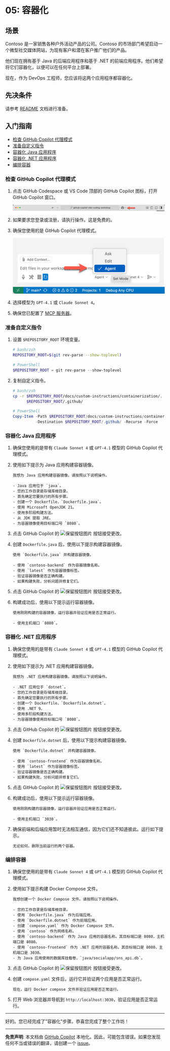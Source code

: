 # 05: 容器化

## 场景

Contoso 是一家销售各种户外活动产品的公司。Contoso 的市场部门希望启动一个微型社交媒体网站，为现有客户和潜在客户推广他们的产品。

他们现在拥有基于 Java 的后端应用程序和基于 .NET 的前端应用程序。他们希望将它们容器化，以便可以在任何平台上部署。

现在，作为 DevOps 工程师，您应该将这两个应用程序都容器化。

## 先决条件

请参考 [README](../README.md) 文档进行准备。

## 入门指南

- [检查 GitHub Copilot 代理模式](#检查-github-copilot-代理模式)
- [准备自定义指令](#准备自定义指令)
- [容器化 Java 应用程序](#容器化-java-应用程序)
- [容器化 .NET 应用程序](#容器化-net-应用程序)
- [编排容器](#编排容器)

### 检查 GitHub Copilot 代理模式

1. 点击 GitHub Codespace 或 VS Code 顶部的 GitHub Copilot 图标，打开 GitHub Copilot 窗口。

   ![打开 GitHub Copilot Chat](../../../docs/images/setup-02.png)

1. 如果要求您登录或注册，请执行操作。这是免费的。
1. 确保您使用的是 GitHub Copilot 代理模式。

   ![GitHub Copilot 代理模式](../../../docs/images/setup-03.png)

1. 选择模型为 `GPT-4.1` 或 `Claude Sonnet 4`。
1. 确保您已配置了 [MCP 服务器](./00-setup.md#设置-mcp-服务器)。

### 准备自定义指令

1. 设置 `$REPOSITORY_ROOT` 环境变量。

   ```bash
   # bash/zsh
   REPOSITORY_ROOT=$(git rev-parse --show-toplevel)
   ```

   ```powershell
   # PowerShell
   $REPOSITORY_ROOT = git rev-parse --show-toplevel
   ```

1. 复制自定义指令。

    ```bash
    # bash/zsh
    cp -r $REPOSITORY_ROOT/docs/custom-instructions/containerization/. \
          $REPOSITORY_ROOT/.github/
    ```

    ```powershell
    # PowerShell
    Copy-Item -Path $REPOSITORY_ROOT/docs/custom-instructions/containerization/* `
              -Destination $REPOSITORY_ROOT/.github/ -Recurse -Force
    ```

### 容器化 Java 应用程序

1. 确保您使用的是带有 `Claude Sonnet 4` 或 `GPT-4.1` 模型的 GitHub Copilot 代理模式。
1. 使用如下提示为 Java 应用构建容器镜像。

    ```text
    我想为 Java 应用构建容器镜像。请按照以下说明操作。

    - Java 应用位于 `java`。
    - 您的工作目录是存储库根目录。
    - 首先确定您要执行的所有步骤。
    - 创建一个 Dockerfile，`Dockerfile.java`。
    - 使用 Microsoft OpenJDK 21。
    - 使用多阶段构建方法。
    - 从 JDK 提取 JRE。
    - 为容器镜像使用目标端口号 `8080`。
    ```

1. 点击 GitHub Copilot 的 ![保留按钮图片](https://img.shields.io/badge/keep-blue) 按钮接受更改。

1. 创建 `Dockerfile.java` 后，使用以下提示构建容器镜像。

    ```text
    使用 `Dockerfile.java` 并构建容器镜像。

    - 使用 `contoso-backend` 作为容器镜像名称。
    - 使用 `latest` 作为容器镜像标签。
    - 验证容器镜像是否正确构建。
    - 如果构建失败，分析问题并修复它们。
    ```

1. 点击 GitHub Copilot 的 ![保留按钮图片](https://img.shields.io/badge/keep-blue) 按钮接受更改。

1. 构建成功后，使用以下提示运行容器镜像。

    ```text
    使用刚刚构建的容器镜像，运行容器并验证应用是否正常运行。
    
    - 使用主机端口 `8080`。
    ```

### 容器化 .NET 应用程序

1. 确保您使用的是带有 `Claude Sonnet 4` 或 `GPT-4.1` 模型的 GitHub Copilot 代理模式。
1. 使用如下提示为 .NET 应用构建容器镜像。

    ```text
    我想为 .NET 应用构建容器镜像。请按照以下说明操作。

    - .NET 应用位于 `dotnet`。
    - 您的工作目录是存储库根目录。
    - 首先确定您要执行的所有步骤。
    - 创建一个 Dockerfile，`Dockerfile.dotnet`。
    - 使用 .NET 9。
    - 使用多阶段构建方法。
    - 为容器镜像使用目标端口号 `8080`。
    ```

1. 点击 GitHub Copilot 的 ![保留按钮图片](https://img.shields.io/badge/keep-blue) 按钮接受更改。

1. 创建 `Dockerfile.dotnet` 后，使用以下提示构建容器镜像。

    ```text
    使用 `Dockerfile.dotnet` 并构建容器镜像。

    - 使用 `contoso-frontend` 作为容器镜像名称。
    - 使用 `latest` 作为容器镜像标签。
    - 验证容器镜像是否正确构建。
    - 如果构建失败，分析问题并修复它们。
    ```

1. 点击 GitHub Copilot 的 ![保留按钮图片](https://img.shields.io/badge/keep-blue) 按钮接受更改。

1. 构建成功后，使用以下提示运行容器镜像。

    ```text
    使用刚刚构建的容器镜像，运行容器并验证应用是否正常运行。
    
    - 使用主机端口 `3030`。
    ```

1. 确保前端和后端应用暂时无法相互通信，因为它们还不知道彼此。运行如下提示。

    ```text
    无论如何，删除当前运行的两个容器。
    ```

### 编排容器

1. 确保您使用的是带有 `Claude Sonnet 4` 或 `GPT-4.1` 模型的 GitHub Copilot 代理模式。
1. 使用如下提示构建 Docker Compose 文件。

    ```text
    我想创建一个 Docker Compose 文件。请按照以下说明操作。
    
    - 您的工作目录是存储库根目录。
    - 使用 `Dockerfile.java` 作为后端应用。
    - 使用 `Dockerfile.dotnet` 作为前端应用。
    - 创建 `compose.yaml` 作为 Docker Compose 文件。
    - 使用 `contoso` 作为网络名称。
    - 使用 `contoso-backend` 作为 Java 应用的容器名称。其目标端口是 8080，主机端口是 8080。
    - 使用 `contoso-frontend` 作为 .NET 应用的容器名称。其目标端口是 8080，主机端口是 3030。
    - 为 Java 应用使用的数据库挂载卷，`java/socialapp/sns_api.db`。
    ```

1. 点击 GitHub Copilot 的 ![保留按钮图片](https://img.shields.io/badge/keep-blue) 按钮接受更改。

1. 创建 `compose.yaml` 文件后，运行它并验证两个应用是否正常运行。

    ```text
    现在，运行 Docker compose 文件并验证应用是否正常运行。
    ```

1. 打开 Web 浏览器并导航到 `http://localhost:3030`，验证应用是否正常运行。

---

好的。您已经完成了"容器化"步骤。恭喜您完成了整个工作坊！

---

**免责声明**: 本文档由 [GitHub Copilot](https://docs.github.com/copilot/about-github-copilot/what-is-github-copilot) 本地化。因此，可能包含错误。如果您发现任何不当或错误的翻译，请创建一个 [issue](https://github.com/microsoft/github-copilot-vibe-coding-workshop/issues/new)。
